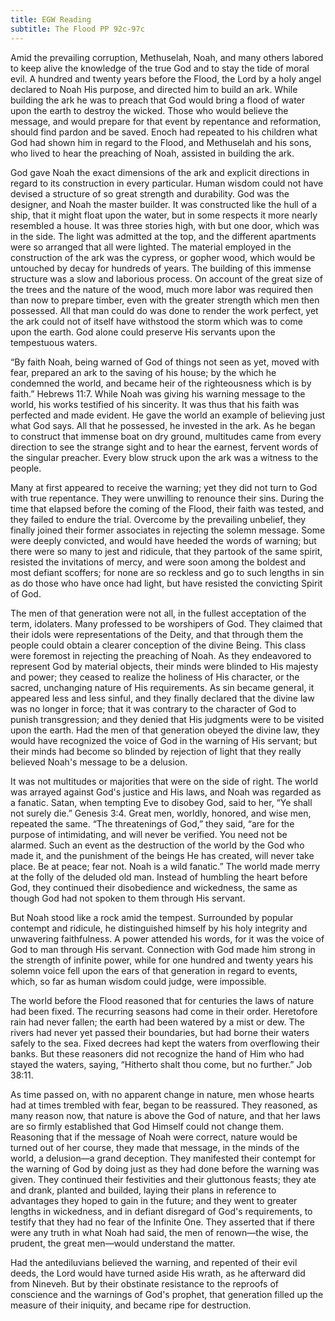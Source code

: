 ```yaml
---
title: EGW Reading
subtitle: The Flood PP 92c-97c
---
```


Amid the prevailing corruption, Methuselah, Noah, and many others labored to keep alive the knowledge of the true God and to stay the tide of moral evil. A hundred and twenty years before the Flood, the Lord by a holy angel declared to Noah His purpose, and directed him to build an ark. While building the ark he was to preach that God would bring a flood of water upon the earth to destroy the wicked. Those who would believe the message, and would prepare for that event by repentance and reformation, should find pardon and be saved. Enoch had repeated to his children what God had shown him in regard to the Flood, and Methuselah and his sons, who lived to hear the preaching of Noah, assisted in building the ark.

God gave Noah the exact dimensions of the ark and explicit directions in regard to its construction in every particular. Human wisdom could not have devised a structure of so great strength and durability. God was the designer, and Noah the master builder. It was constructed like the hull of a ship, that it might float upon the water, but in some respects it more nearly resembled a house. It was three stories high, with but one door, which was in the side. The light was admitted at the top, and the different apartments were so arranged that all were lighted. The material employed in the construction of the ark was the cypress, or gopher wood, which would be untouched by decay for hundreds of years. The building of this immense structure was a slow and laborious process. On account of the great size of the trees and the nature of the wood, much more labor was required then than now to prepare timber, even with the greater strength which men then possessed. All that man could do was done to render the work perfect, yet the ark could not of itself have withstood the storm which was to come upon the earth. God alone could preserve His servants upon the tempestuous waters.

“By faith Noah, being warned of God of things not seen as yet, moved with fear, prepared an ark to the saving of his house; by the which he condemned the world, and became heir of the righteousness which is by faith.” Hebrews 11:7. While Noah was giving his warning message to the world, his works testified of his sincerity. It was thus that his faith was perfected and made evident. He gave the world an example of believing just what God says. All that he possessed, he invested in the ark. As he began to construct that immense boat on dry ground, multitudes came from every direction to see the strange sight and to hear the earnest, fervent words of the singular preacher. Every blow struck upon the ark was a witness to the people.

Many at first appeared to receive the warning; yet they did not turn to God with true repentance. They were unwilling to renounce their sins. During the time that elapsed before the coming of the Flood, their faith was tested, and they failed to endure the trial. Overcome by the prevailing unbelief, they finally joined their former associates in rejecting the solemn message. Some were deeply convicted, and would have heeded the words of warning; but there were so many to jest and ridicule, that they partook of the same spirit, resisted the invitations of mercy, and were soon among the boldest and most defiant scoffers; for none are so reckless and go to such lengths in sin as do those who have once had light, but have resisted the convicting Spirit of God.

The men of that generation were not all, in the fullest acceptation of the term, idolaters. Many professed to be worshipers of God. They claimed that their idols were representations of the Deity, and that through them the people could obtain a clearer conception of the divine Being. This class were foremost in rejecting the preaching of Noah. As they endeavored to represent God by material objects, their minds were blinded to His majesty and power; they ceased to realize the holiness of His character, or the sacred, unchanging nature of His requirements. As sin became general, it appeared less and less sinful, and they finally declared that the divine law was no longer in force; that it was contrary to the character of God to punish transgression; and they denied that His judgments were to be visited upon the earth. Had the men of that generation obeyed the divine law, they would have recognized the voice of God in the warning of His servant; but their minds had become so blinded by rejection of light that they really believed Noah's message to be a delusion.

It was not multitudes or majorities that were on the side of right. The world was arrayed against God's justice and His laws, and Noah was regarded as a fanatic. Satan, when tempting Eve to disobey God, said to her, “Ye shall not surely die.” Genesis 3:4. Great men, worldly, honored, and wise men, repeated the same. “The threatenings of God,” they said, “are for the purpose of intimidating, and will never be verified. You need not be alarmed. Such an event as the destruction of the world by the God who made it, and the punishment of the beings He has created, will never take place. Be at peace; fear not. Noah is a wild fanatic.” The world made merry at the folly of the deluded old man. Instead of humbling the heart before God, they continued their disobedience and wickedness, the same as though God had not spoken to them through His servant.

But Noah stood like a rock amid the tempest. Surrounded by popular contempt and ridicule, he distinguished himself by his holy integrity and unwavering faithfulness. A power attended his words, for it was the voice of God to man through His servant. Connection with God made him strong in the strength of infinite power, while for one hundred and twenty years his solemn voice fell upon the ears of that generation in regard to events, which, so far as human wisdom could judge, were impossible.

The world before the Flood reasoned that for centuries the laws of nature had been fixed. The recurring seasons had come in their order. Heretofore rain had never fallen; the earth had been watered by a mist or dew. The rivers had never yet passed their boundaries, but had borne their waters safely to the sea. Fixed decrees had kept the waters from overflowing their banks. But these reasoners did not recognize the hand of Him who had stayed the waters, saying, “Hitherto shalt thou come, but no further.” Job 38:11.

As time passed on, with no apparent change in nature, men whose hearts had at times trembled with fear, began to be reassured. They reasoned, as many reason now, that nature is above the God of nature, and that her laws are so firmly established that God Himself could not change them. Reasoning that if the message of Noah were correct, nature would be turned out of her course, they made that message, in the minds of the world, a delusion—a grand deception. They manifested their contempt for the warning of God by doing just as they had done before the warning was given. They continued their festivities and their gluttonous feasts; they ate and drank, planted and builded, laying their plans in reference to advantages they hoped to gain in the future; and they went to greater lengths in wickedness, and in defiant disregard of God's requirements, to testify that they had no fear of the Infinite One. They asserted that if there were any truth in what Noah had said, the men of renown—the wise, the prudent, the great men—would understand the matter.

Had the antediluvians believed the warning, and repented of their evil deeds, the Lord would have turned aside His wrath, as he afterward did from Nineveh. But by their obstinate resistance to the reproofs of conscience and the warnings of God's prophet, that generation filled up the measure of their iniquity, and became ripe for destruction.
